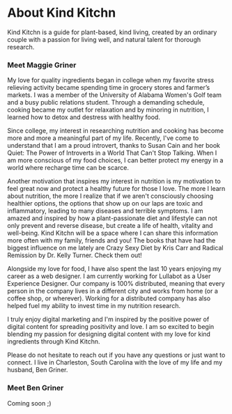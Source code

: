 # About Kind Kitchn


Kind Kitchn is a guide for plant-based, kind living, created by an ordinary couple with a passion for living well, and natural talent for thorough research.


### Meet Maggie Griner

My love for quality ingredients began in college when my favorite stress relieving activity became spending time in grocery stores and farmer’s markets. I was a member of the University of Alabama Women's Golf team and a busy public relations student. Through a demanding schedule, cooking became my outlet for relaxation and by minoring in nutrition, I learned how to detox and destress with healthy food. 

Since college, my interest in researching nutrition and cooking has become more and more a meaningful part of my life. Recently, I've come to understand that I am a proud introvert, thanks to Susan Cain and her book Quiet: The Power of Introverts in a World That Can't Stop Talking. When I am more conscious of my food choices, I can better protect my energy in a world where recharge time can be scarce. 

Another motivation that inspires my interest in nutrition is my motivation to feel great now and protect a healthy future for those I love. The more I learn about nutrition, the more I realize that if we aren't consciously choosing healthier options, the options that show up on our laps are toxic and inflammatory, leading to many diseases and terrible symptoms. I am amazed and inspired by how a plant-passionate diet and lifestyle can not only prevent and reverse disease, but create a life of health, vitality and well-being. Kind Kitchn will be a space where I can share this information more often with my family, friends and you! The books that have had the biggest influence on me lately are Crazy Sexy Diet by Kris Carr and Radical Remission by Dr. Kelly Turner. Check them out! 

Alongside my love for food, I have also spent the last 10 years enjoying my career as a web designer. I am currently working for Lullabot as a User Experience Designer. Our company is 100% distributed, meaning that every person in the company lives in a different city and works from home (or a coffee shop, or wherever). Working for a distributed company has also helped fuel my ability to invest time in my nutrition research.

I truly enjoy digital marketing and I'm inspired by the positive power of digital content for spreading positivity and love. I am so excited to begin blending my passion for designing digital content with my love for kind ingredients through Kind Kitchn.

Please do not hesitate to reach out if you have any questions or just want to connect. I live in Charleston, South Carolina with the love of my life and my husband, Ben Griner. 

### Meet Ben Griner

Coming soon ;)


